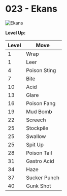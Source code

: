 # 023 - Ekans
![][023]

**Level Up:**

Level | Move
---   | ---
  1   | Wrap
  1   | Leer
  4   | Poison Sting
  7   | Bite
 10   | Acid
 13   | Glare
 16   | Poison Fang
 19   | Mud Bomb
 22   | Screech
 25   | Stockpile
 25   | Swallow
 25   | Spit Up
 28   | Poison Tail
 31   | Gastro Acid
 34   | Haze
 37   | Sucker Punch
 40   | Gunk Shot



[023]: https://raw.githubusercontent.com/PokeAPI/sprites/master/sprites/pokemon/23.png "Ekans"
